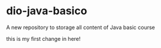 # dio-java-basico
A new repository to storage all content of Java basic course

this is my first change in here!
